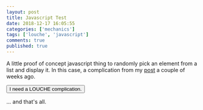 ```yaml
---
layout: post
title: Javascript Test
date: 2018-12-17 16:05:55
categories: ['mechanics']
tags: ['louche', 'javascript']
comments: true
published: true
---
```


A little proof of concept javascript thing to randomly pick an element from a list and display it. In this case, a complication from my [post](https://exposit.github.io/katamoiran/2018/11/29/complication-panic/) a couple of weeks ago.

<!--more-->

<script src="{{ site.baseurl }}/js/ran.js" type="text/javascript"></script>
<script>

var chart = ['Locality.~ Something specifically related to the current environment happens. The building\'s now on fire. The ground collapses. It\'s flooding. Moonquake!','Offer.~ Offer a bargain, an extra, or a perk for a cost. Offer a better position, with risk. Offer a temptation.','Unexpected danger.~ Make something up or roll it up at random. Tie it in if you want now or worry about how it fits in later.','Callback.~ Use something they\'ve given you. A backstory element. An off-handed comment. Gear. A character sheet aspect.','Harm.~ Deal damage, pain, or misery as the fiction dictates.','End something.~ End an ongoing effect, bonus, or fictional advantage. Take a resource away, with \"resource\" used in the Trollbabe sense -- something you possess, whether it\'s a piece of gear, an ability, or an ally.']

</script>

<button id="getrandom" value="Random" onclick="randomElement('ranelem',chart);">I need a LOUCHE complication.</button>

<p><span id="ranelem_head" style="font-size:16px;font-weight:bold;"></span></p>
<p><span id="ranelem_body" style="font-size:14px;"></span></p>

... and that's all.
